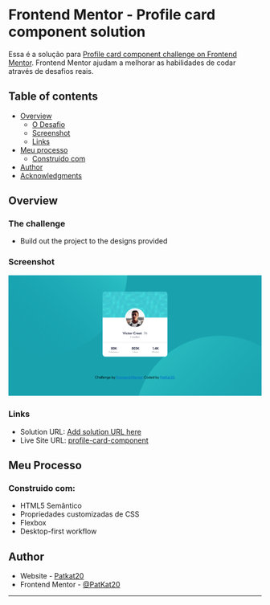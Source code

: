 # Frontend Mentor - Profile card component solution

Essa é a solução para [Profile card component challenge on Frontend Mentor](https://www.frontendmentor.io/challenges/profile-card-component-cfArpWshJ). Frontend Mentor ajudam a melhorar as habilidades de codar através de desafios reais. 

## Table of contents

- [Overview](#overview)
  - [O Desafio](#the-challenge)
  - [Screenshot](#screenshot)
  - [Links](#links)
- [Meu processo](#my-process)
  - [Construido com](#built-with)
- [Author](#author)
- [Acknowledgments](#acknowledgments)

## Overview

### The challenge

- Build out the project to the designs provided

### Screenshot

![](assets/Screenshot.png)

### Links

- Solution URL: [Add solution URL here](https://your-solution-url.com)
- Live Site URL: [profile-card-component](https://patkat20.github.io/profile-card-component/)

## Meu Processo

### Construido com:

- HTML5 Semântico
- Propriedades customizadas de CSS
- Flexbox
- Desktop-first workflow

## Author

- Website - [Patkat20](https://patkat20.github.io)
- Frontend Mentor - [@PatKat20](https://www.frontendmentor.io/profile/yourusername)

****
